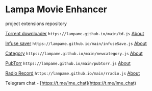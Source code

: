 # Lampa Movie Enhancer
project extensions repository

[Torrent downloader](https://lampame.github.io/main/td.js) `https://lampame.github.io/main/td.js` [About](https://teletype.in/@lme/main)

[Infuse saver](https://lampame.github.io/main/infuseSave.js) `https://lampame.github.io/main/infuseSave.js` [About](https://teletype.in/@lme/infusesave)

[Category](https://lampame.github.io/main/newcategory.js) `https://lampame.github.io/main/newcategory.js` [About](https://teletype.in/@lme/newcategory)

[PubTorr](https://lampame.github.io/main/pubtorr.js) `https://lampame.github.io/main/pubtorr.js` [About](https://teletype.in/@lme/pubtorr)

[Radio Record](https://lampame.github.io/main/rradio.js) `https://lampame.github.io/main/rradio.js` [About](https://teletype.in/@lme/re_radiorecord)

Telegram chat - [https://t.me/lme_chat](https://t.me/lme_chat)